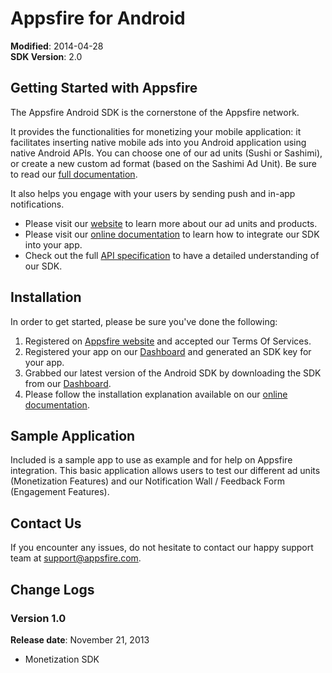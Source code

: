 Appsfire for Android
====================

**Modified**: 2014-04-28  
**SDK Version**: 2.0

## Getting Started with Appsfire
The Appsfire Android SDK is the cornerstone of the Appsfire network.

It provides the functionalities for monetizing your mobile application: it facilitates inserting native mobile ads into you Android application using native Android APIs. You can choose one of our ad units (Sushi or Sashimi), or create a new custom ad format (based on the Sashimi Ad Unit). Be sure to read our [full documentation](http://docs.appsfire.com/sdk/androidi/integration-reference/Introduction).

It also helps you engage with your users by sending push and in-app notifications.

- Please visit our [website](http://appsfire.com) to learn more about our ad units and products.
- Please visit our [online documentation](http://docs.appsfire.com/sdk/android/integration-reference/Introduction) to learn how to integrate our SDK into your app.
- Check out the full [API specification](http://docs.appsfire.com/sdk/android/api-reference/) to have a detailed understanding of our SDK.

## Installation

In order to get started, please be sure you've done the following:

1. Registered on [Appsfire website](http://www.appsfire.com/) and accepted our Terms Of Services.
2. Registered your app on our [Dashboard](http://dashboard.appsfire.com/) and generated an SDK key for your app.
3. Grabbed our latest version of the Android SDK by downloading the SDK from our [Dashboard](http://dashboard.appsfire.com/app/doc).
4. Please follow the installation explanation available on our [online documentation](http://docs.appsfire.com/sdk/android/integration-reference/).

## Sample Application
Included is a sample app to use as example and for help on Appsfire integration. This basic application allows users to test our different ad units (Monetization Features) and our Notification Wall / Feedback Form (Engagement Features).

## Contact Us
If you encounter any issues, do not hesitate to contact our happy support team at support@appsfire.com.

## Change Logs

### Version 1.0
**Release date**: November 21, 2013

- Monetization SDK
